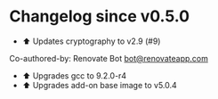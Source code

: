 # Changelog since v0.5.0
- :arrow_up: Updates cryptography to v2.9 (#9)

Co-authored-by: Renovate Bot <bot@renovateapp.com> 
- :arrow_up: Upgrades gcc to 9.2.0-r4 
- :arrow_up: Upgrades add-on base image to v5.0.4 
